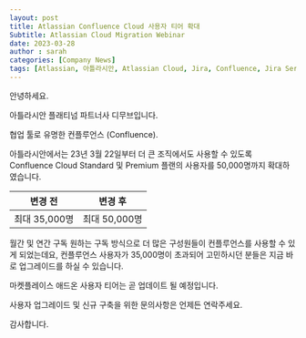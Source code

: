 ```yaml
---
layout: post
title: Atlassian Confluence Cloud 사용자 티어 확대
Subtitle: Atlassian Cloud Migration Webinar
date: 2023-03-28
author : sarah
categories: [Company News]
tags: [Atlassian, 아틀라시안, Atlassian Cloud, Jira, Confluence, Jira Service Management, 아틀라시안클라우드, 협업툴, 아틀라시안가격]
---
```


안녕하세요.

아틀라시안 플래티넘 파트너사 디무브입니다.

 

협업 툴로 유명한 컨플루언스 (Confluence).

아틀라시안에서는 23년 3월 22일부터 더 큰 조직에서도 사용할 수 있도록 Confluence Cloud Standard 및 Premium 플랜의 사용자를 50,000명까지 확대하였습니다.

| 변경 전       | 변경 후       |
| ------------- | ------------- |
| 최대 35,000명 | 최대 50,000명 |

월간 및 연간 구독 원하는 구독 방식으로 더 많은 구성원들이 컨플루언스를 사용할 수 있게 되었는데요, 컨플루언스 사용자가 35,000명이 초과되어 고민하시던 분들은 지금 바로 업그레이드를 하실 수 있습니다.

마켓플레이스 애드온 사용자 티어는 곧 업데이트 될 예정입니다.

사용자 업그레이드 및 신규 구축을 위한 문의사항은 언제든 연락주세요.

감사합니다.




